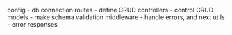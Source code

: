 config - db connection
routes - define CRUD
controllers - control CRUD
models - make schema validation
middleware - handle errors, and next
utils - error responses